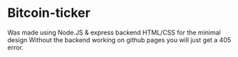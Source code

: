 # Bitcoin-ticker
Was made using Node.JS & express backend HTML/CSS for the minimal design
Without the backend working on github pages you will just get a 405 error.
